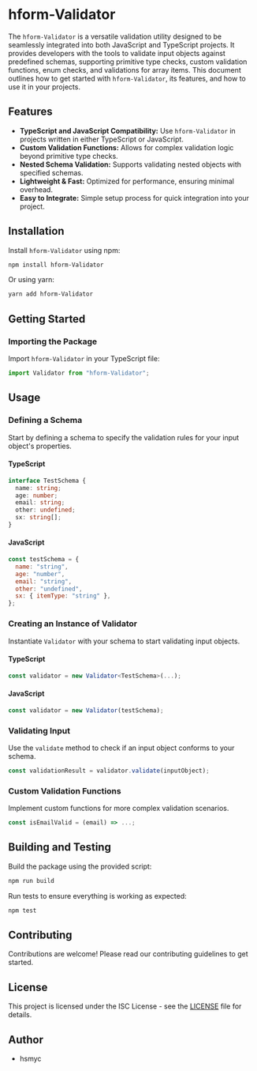 # hform-Validator

The `hform-Validator` is a versatile validation utility designed to be seamlessly integrated into both JavaScript and TypeScript projects. It provides developers with the tools to validate input objects against predefined schemas, supporting primitive type checks, custom validation functions, enum checks, and validations for array items. This document outlines how to get started with `hform-Validator`, its features, and how to use it in your projects.

## Features

- **TypeScript and JavaScript Compatibility:** Use `hform-Validator` in projects written in either TypeScript or JavaScript.
- **Custom Validation Functions:** Allows for complex validation logic beyond primitive type checks.
- **Nested Schema Validation:** Supports validating nested objects with specified schemas.
- **Lightweight & Fast:** Optimized for performance, ensuring minimal overhead.
- **Easy to Integrate:** Simple setup process for quick integration into your project.

## Installation

Install `hform-Validator` using npm:

```bash
npm install hform-Validator
```

Or using yarn:

```bash
yarn add hform-Validator
```

## Getting Started

### Importing the Package

Import `hform-Validator` in your TypeScript file:

```typescript
import Validator from "hform-Validator";
```

## Usage

### Defining a Schema

Start by defining a schema to specify the validation rules for your input object's properties.

#### TypeScript

```typescript
interface TestSchema {
  name: string;
  age: number;
  email: string;
  other: undefined;
  sx: string[];
}
```

#### JavaScript

```javascript
const testSchema = {
  name: "string",
  age: "number",
  email: "string",
  other: "undefined",
  sx: { itemType: "string" },
};
```

### Creating an Instance of Validator

Instantiate `Validator` with your schema to start validating input objects.

#### TypeScript

```typescript
const validator = new Validator<TestSchema>(...);
```

#### JavaScript

```javascript
const validator = new Validator(testSchema);
```

### Validating Input

Use the `validate` method to check if an input object conforms to your schema.

```typescript
const validationResult = validator.validate(inputObject);
```

### Custom Validation Functions

Implement custom functions for more complex validation scenarios.

```typescript
const isEmailValid = (email) => ...;
```

## Building and Testing

Build the package using the provided script:

```bash
npm run build
```

Run tests to ensure everything is working as expected:

```bash
npm test
```

## Contributing

Contributions are welcome! Please read our contributing guidelines to get started.

## License

This project is licensed under the ISC License - see the [LICENSE](LICENSE) file for details.

## Author

- hsmyc
